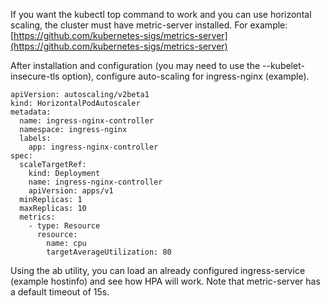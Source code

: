 If you want the kubectl top command to work and you can use horizontal scaling, the cluster must have metric-server installed. For example: [https://github.com/kubernetes-sigs/metrics-server](https://github.com/kubernetes-sigs/metrics-server)

After installation and configuration (you may need to use the --kubelet-insecure-tls option), configure auto-scaling for ingress-nginx (example).

```
apiVersion: autoscaling/v2beta1
kind: HorizontalPodAutoscaler
metadata:
  name: ingress-nginx-controller
  namespace: ingress-nginx
  labels:
    app: ingress-nginx-controller
spec:
  scaleTargetRef:
    kind: Deployment
    name: ingress-nginx-controller
    apiVersion: apps/v1
  minReplicas: 1
  maxReplicas: 10
  metrics:
    - type: Resource
      resource:
        name: cpu
        targetAverageUtilization: 80
```

Using the ab utility, you can load an already configured ingress-service (example hostinfo) and see how HPA will work. Note that metric-server has a default timeout of 15s.